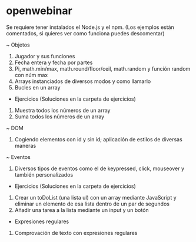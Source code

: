 # openwebinar
Se requiere tener instalados el Node.js y el npm.
(Los ejemplos están comentados, si quieres ver como funciona puedes descomentar)

~ Objetos
1) Jugador y sus funciones
2) Fecha entera y fecha por partes
3) Pi, math.min/max, math.round/floor/ceil, math.random y función random con núm max
4) Arrays instanciados de diversos modos y como llamarlo
5) Bucles en un array

- Ejercicios (Soluciones en la carpeta de ejercicios)
1) Muestra todos los números de un array
2) Suma todos los números de un array

~ DOM
1) Cogiendo elementos con id y sin id; aplicación de estilos de diversas maneras

~ Eventos
1) Diversos tipos de eventos como el de keypressed, click, mouseover y también personalizados

- Ejercicios (Soluciones en la carpeta de ejercicios)
1) Crear un toDoList (una lista ul) con un array mediante JavaScript y eliminar un elemento de esa lista dentro de un par de segundos
2) Añadir una tarea a la lista mediante un input y un botón

- Expresiones regulares
1) Comprovación de texto con expresiones regulares
